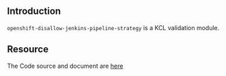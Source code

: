 ## Introduction

`openshift-disallow-jenkins-pipeline-strategy` is a KCL validation module.

## Resource

The Code source and document are [here](https://github.com/kcl-lang/modules/tree/main/openshift-disallow-jenkins-pipeline-strategy)
